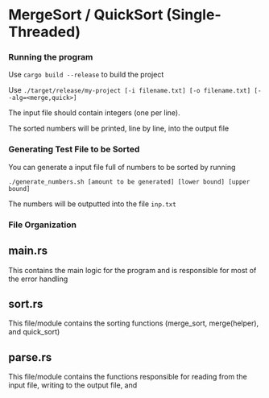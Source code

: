 # MergeSort / QuickSort (Single-Threaded)

### Running the program

Use ```cargo build --release``` to build the project

Use ```./target/release/my-project [-i filename.txt] [-o filename.txt] [--alg=<merge,quick>]``` 

The input file should contain integers (one per line). 

The sorted numbers will be printed, line by line, into the output file


### Generating Test File to be Sorted

You can generate a input file full of numbers to be sorted by running

```./generate_numbers.sh [amount to be generated] [lower bound] [upper bound]```

The numbers will be outputted into the file ```inp.txt```


### File Organization

## main.rs
This contains the main logic for the program and is responsible for most of the error handling

## sort.rs
This file/module contains the sorting functions (merge_sort, merge(helper), and quick_sort)

## parse.rs
This file/module contains the functions responsible for reading from the input file, writing to the output file, and  